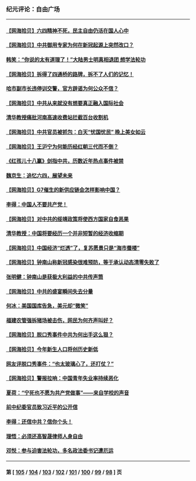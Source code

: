 ### 纪元评论：自由广场
---
#### [【网海拾贝】六四精神不死，民主自由仍活在国人心中](../../pages/nsc993/n14009305.md) 
#### [【网海拾贝】中共御用专家为何在新冠起源上突然改口？](../../pages/nsc993/n14008738.md) 
#### [韩笑：“你说的太有道理了！”大陆男士明真相退团 想学法轮功](../../pages/nsc993/n14008405.md) 
#### [【网海拾贝】拆得了四通桥的路牌，拆不了人们的记忆！](../../pages/nsc993/n14008045.md) 
#### [哈市副市长违停训交警，官方辟谣为何公众不信？](../../pages/nsc993/n14007957.md) 
#### [【网海拾贝】中共从来就没有想要真正融入国际社会](../../pages/nsc993/n14007206.md) 
#### [清华教授痛批河南高速收费站拦截百台收割机](../../pages/nsc993/n14006643.md) 
#### [【网海拾贝】中共官员被抓包：白天“忧国忧民” 晚上美女如云](../../pages/nsc993/n14006658.md) 
#### [【网海拾贝】王沪宁为何能历经红朝三代而不倒？](../../pages/nsc993/n14005828.md) 
#### [《红孩儿十八赢》剑指中共，历数近年热点事件被禁](../../pages/nsc993/n14005798.md) 
#### [魏京生：追忆六四，展望未来](../../pages/nsc993/n14005589.md) 
#### [【网海拾贝】G7催生的新供应链会怎样影响中国？](../../pages/nsc993/n14005296.md) 
#### [李得：中国人不要共产党！](../../pages/nsc993/n14005305.md) 
#### [【网海拾贝】对中共的绥靖政策将使西方国家自食恶果](../../pages/nsc993/n14004996.md) 
#### [清华教授：中国将要经历一个并非短暂的经济收缩期](../../pages/nsc993/n14004979.md) 
#### [【网海拾贝】中国经济“烂透”了，复苏愿景只是“海市蜃楼”](../../pages/nsc993/n14004462.md) 
#### [【网海拾贝】钟南山称新冠感染很难预防，等于承认动态清零失败了](../../pages/nsc993/n14003495.md) 
#### [张明健：钟南山是获极大利益的中共传声筒](../../pages/nsc993/n14003265.md) 
#### [【网海拾贝】中共的盛宴瞬间失去分量](../../pages/nsc993/n14002456.md) 
#### [何冰：美国国库告急，美元却“微笑”](../../pages/nsc993/n14001383.md) 
#### [福建农管强拆猪场被击伤，网民为何齐声叫好？](../../pages/nsc993/n14001381.md) 
#### [【网海拾贝】脱口秀事件中共为何出手这么狠？](../../pages/nsc993/n14001233.md) 
#### [【网海拾贝】今年新生人口将创历史新低](../../pages/nsc993/n14000721.md) 
#### [网友评脱口秀事件：“也太玻璃心了，还打仗？”](../../pages/nsc993/n14000298.md) 
#### [【网海拾贝】警报拉响：中国青年失业率持续恶化](../../pages/nsc993/n13999281.md) 
#### [夏荷：“宁死也不愿为共产党做事”——来自学校的声音](../../pages/nsc993/n13998694.md) 
#### [前中纪委官员致习近平的公开信](../../pages/nsc993/n13995804.md) 
#### [李得：还信中共？信你个头！](../../pages/nsc993/n13996136.md) 
#### [理悟：必须还高智晟律师人身自由](../../pages/nsc993/n13995715.md) 
#### [邓悦：参与迫害法轮功，多名政法委书记遭厄运](../../pages/nsc993/n13995336.md) 

---
#### 第 [ [105](./105.md) / [104](./104.md) / [103](./103.md) / [102](./102.md) / [101](./101.md) / [100](./100.md) / [99](./99.md) / [98](./98.md) ] 页
